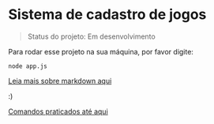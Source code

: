 <h1>Sistema de cadastro de jogos</h1>

> Status do projeto: Em desenvolvimento

Para rodar esse projeto na sua máquina, por favor digite:

```
node app.js
```

[Leia mais sobre markdown aqui](alura.com.br/artigos/como-trabalhar-com-markdown)

:)

[Comandos praticados até aqui](https://guilhermeonrails.github.io/manual-do-git-e-github/)